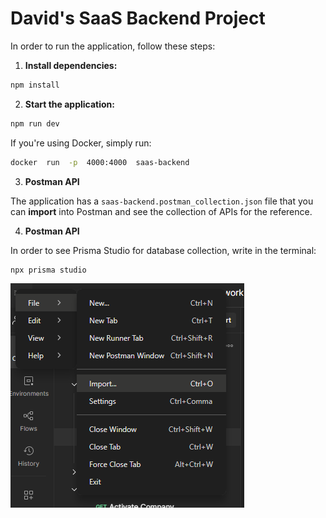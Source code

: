 # David's SaaS Backend Project

In order to run the application, follow these steps:

1.  **Install dependencies:**

```bash
npm install
```

2.  **Start the application:**

```bash
npm run dev
```

If you're using Docker, simply run:

```bash
docker  run  -p  4000:4000  saas-backend
```

3. **Postman API**

The application has a `saas-backend.postman_collection.json` file that you can **import** into Postman and see the collection of APIs for the reference.

4. **Postman API**

In order to see Prisma Studio for database collection, write in the terminal:

```bash
npx prisma studio
```

![alt text](image.png)
